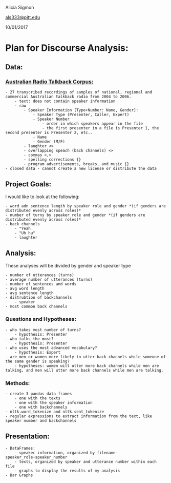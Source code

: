 Alicia Sigmon

als333@pitt.edu

10/01/2017

# Plan for Discourse Analysis:

## Data:

### [Australian Radio Talkback Corpus:](https://www.ausnc.org.au/corpora/art)

	- 27 transcribed recordings of samples of national, regional and commercial Australian talkback radio from 2004 to 2006.
		- text: does not contain speaker information
		- raw
			- Speaker Information [Type+Number: Name, Gender]: 
				- Speaker Type (Presenter, Caller, Expert)
				- Speaker Number
					- order in which speakers appear in the file
					- the first presenter in a file is Presenter 1, the second presenter is Presenter 2, etc..
				- Name
				- Gender (M/F)
			- laughter <>
			- overlapping speach (back channels) <>
			- commas <,>
			- spelling corrections {}
			- program advertisements, breaks, and music {}
	- closed data - cannot create a new license or distribute the data
 
## Project Goals:	

I would like to look at the following:

	- word adn sentence length by speaker role and gender *(if genders are distributed evenly across roles)*
	- number of turns by speaker role and gender *(if genders are distributed evenly across roles)*
	- back channels
		- "Yeah
		- "Uh hu"
		- laughter

## Analysis:

These analyses will be divided by gender and speaker type

	- number of utterances (turns) 
	- average number of utterances (turns)
	- number of sentences and words
	- avg word length
	- avg sentence length
	- distrubtion of backchannels
		- speaker 
	- most common back channels

### Questions and Hypotheses:

	- who takes most number of turns? 
		- hypothesis: Presenter
	- who talks the most?	
		- hypothesis: Presenter
	- who uses the most advanced vocabulary? 
		- hypothesis: Expert
	- are men or women more likely to utter back channels while someone of the same gender is speaking?
		- hypotheses: women will utter more back channels while men are talking, and men will utter more back channels while men are talking.
 
### Methods:

	- create 3 pandas data frames
		- one with the texts
		- one with the speaker information
		- one with backchannels
	- nltk.word_tokenize and nltk.sent_tokenize
	- regular expressions to extract information from the text, like speaker number and backchannels
	
## Presentation:

	- DataFrames:
		- speaker information, organized by filename-speaker_role+speaker_number
		- texts, organized by speaker and utterance number within each file
		- graphs to display the results of my analysis
	- Bar Graphs